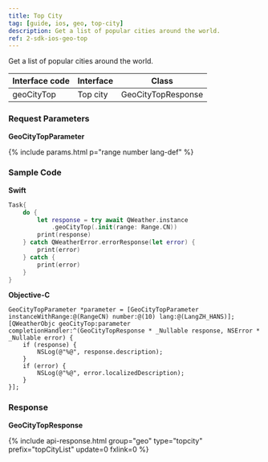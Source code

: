 ```yaml
---
title: Top City
tag: [guide, ios, geo, top-city]
description: Get a list of popular cities around the world.
ref: 2-sdk-ios-geo-top
---
```


Get a list of popular cities around the world.

| Interface code | Interface     | Class              |
| -------------- | ------------- | ------------------ |
| geoCityTop    | Top city      | GeoCityTopResponse |

### Request Parameters

**GeoCityTopParameter**

{% include params.html p="range number lang-def" %}

### Sample Code

**Swift**

```swift
Task{
    do {
        let response = try await QWeather.instance
            .geoCityTop(.init(range: Range.CN))
        print(response)
    } catch QWeatherError.errorResponse(let error) {
        print(error)
    } catch {
        print(error)
    }
}
```

**Objective-C**

```objc
GeoCityTopParameter *parameter = [GeoCityTopParameter instanceWithRange:@(RangeCN) number:@(10) lang:@(LangZH_HANS)];
[QWeatherObjc geoCityTop:parameter completionHandler:^(GeoCityTopResponse * _Nullable response, NSError * _Nullable error) {
    if (response) {
        NSLog(@"%@", response.description);
    }
    if (error) {
        NSLog(@"%@", error.localizedDescription);
    }
}];
```

### Response

**GeoCityTopResponse**

{% include api-response.html group="geo" type="topcity"  prefix="topCityList" update=0 fxlink=0 %}